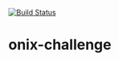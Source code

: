 [![Build Status](https://travis-ci.org/Serneum/onix-challenge.svg?branch=master)](https://travis-ci.org/Serneum/onix-challenge)

# onix-challenge
